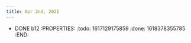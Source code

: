 ```yaml
---
title: Apr 2nd, 2021
---
```


- DONE b12
:PROPERTIES:
:todo: 1617129175859
:done: 1618378355785
:END:
